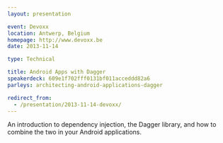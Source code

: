 ```yaml
---
layout: presentation

event: Devoxx
location: Antwerp, Belgium
homepage: http://www.devoxx.be
date: 2013-11-14

type: Technical

title: Android Apps with Dagger
speakerdeck: 609e1f702fff0131bf011acceddd82a6
parleys: architecting-android-applications-dagger

redirect_from:
  - /presentation/2013-11-14-devoxx/
---
```


An introduction to dependency injection, the Dagger library, and how to combine the two in your Android applications.
